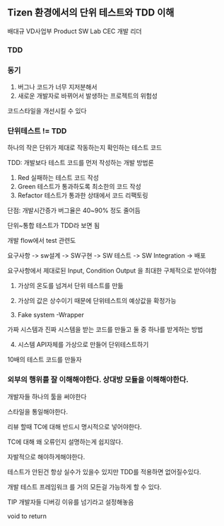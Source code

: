 ## Tizen 환경에서의 단위 테스트와 TDD 이해

배대규
VD사업부 Product SW Lab CEC 개발 리더


### TDD

### 동기

1. 버그나 코드가 너무 지저분해서
2. 새로운 개발자로 바뀌어서 발생하는 프로젝트의 위험성

코드스타일을 개선시킬 수 있다

### 단위테스트 != TDD

하나의 작은 단위가 제대로 작동하는지 확인하는 테스트 코드

TDD: 개발보다 테스트 코드를 먼저 작성하는 개발 방법론

1. Red 실패하는 테스트 코드 작성
2. Green 테스트가 통과하도록 최소한의 코드 작성
3. Refactor 테스트가 통과한 상태에서 코드 리팩토링

단점: 개발시간증가
버그율은 40~90% 정도 줄어듬

단위~통합 테스트가 TDD라 보면 됨

개발 flow에서 test 관련도

요구사항 -> sw설계 -> SW구현 -> SW 테스트 -> SW Integration -> 배포

요구사항에서 제대로된 Input, Condition Output 을 최대한 구체적으로 받아야함

1. 가상의 온도를 넘겨서 단위 테스트를 만듦
2. 가상의 값은 상수이기 때문에 단위테스트의 예상값을 확정가능

3. Fake system -Wrapper

가짜 시스템과 진짜 시스템을 받는 코드를 만들고
둘 중 하나를 받게하는 방법

4. 시스템 API자체를 가상으로 만들어 단위테스트하기

10배의 테스트 코드를 만들자

### 외부의 행위를 잘 이해해야한다. 상대방 모듈을 이해해야한다.

개발자들 하나의 툴을 써야한다

스타일을 통일해야한다.

리뷰 할때 TC에 대해 반드시 명시적으로 넣어야한다.

TC에 대해 왜 오류인지 설명하는게 쉽지않다.

자발적으로 해야하게해야한다.

테스트가 안된건 항상 실수가 있을수 있지만
TDD를 적용하면 없어질수있다.

개발 테스트 프레임워크 를 거의 모든걸 가능하게 할 수 있다.

TIP
개발자들 디버깅
이유를 넘기라고 설정해놓음

void to return

